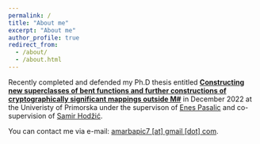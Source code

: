 ```yaml
---
permalink: /
title: "About me"
excerpt: "About me"
author_profile: true
redirect_from: 
  - /about/
  - /about.html
---
```


Recently completed and defended my Ph.D thesis entitled [**Constructing new superclasses of bent functions and further constructions of cryptographically significant mappings outside M#**](https://www.famnit.upr.si/sl/studij/zakljucna_dela/view/1147) in December 2022 at the Univeristy of Primorska under the supervison of [Enes Pasalic](https://www.researchgate.net/profile/Enes-Pasalic) and co-supervision of [Samir Hodžić](https://www.researchgate.net/profile/Samir-Hodzic).


You can contact me via e-mail: [amarbapic7 [at] gmail [dot] com](mailto:amarbapic7@gmail.com).

